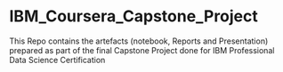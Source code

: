 # IBM_Coursera_Capstone_Project
This Repo contains the artefacts (notebook, Reports and Presentation) prepared as part of the final Capstone Project done for IBM Professional Data Science Certification 

